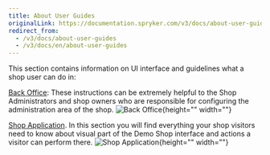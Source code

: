 ```yaml
---
title: About User Guides
originalLink: https://documentation.spryker.com/v3/docs/about-user-guides
redirect_from:
  - /v3/docs/about-user-guides
  - /v3/docs/en/about-user-guides
---
```


This section contains information on UI interface and guidelines what a shop user can do in:

[Back Office](https://documentation.spryker.com/v3/docs/en/about-the-administration-interface-guide): These instructions can be extremely helpful to the Shop Administrators and shop owners who are responsible for configuring the administration area of the shop.
![Back Office](https://spryker.s3.eu-central-1.amazonaws.com/docs/User+Guides/admin-interface.png){height="" width=""}

[Shop Application](/docs/scos/user/user-guides/201907.0/shop-user-guide/about-shop-user-guide.html). In this section you will find everything your shop visitors need to know about visual part of the Demo Shop interface and actions a visitor can perform there.
![Shop Application](https://spryker.s3.eu-central-1.amazonaws.com/docs/User+Guides/shop-application.png){height="" width=""}
